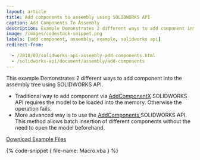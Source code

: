 ```yaml
---
layout: article
title: Add components to assembly using SOLIDWORKS API
caption: Add Components To Assembly
description: Example Demonstrates 2 different ways to add component into the assembly tree (single component add or batch adding)
image: /images/codestack-snippet.png
labels: [add component, assembly, example, solidworks api]
redirect-from:

  - /2018/03/solidworks-api-assembly-add-components.html
  - /solidworks-api/document/assembly/add-components
---
```

This example Demonstrates 2 different ways to add component into the assembly tree using SOLIDWORKS API.

* Traditional way to add component via [AddComponentX](http://help.solidworks.com/2015/english/api/sldworksapi/SOLIDWORKS.Interop.sldworks~SOLIDWORKS.Interop.sldworks.IAssemblyDoc~AddComponent5.html) SOLIDWORKS API requires the model to be loaded into the memory. Otherwise the operation fails.
* More advanced way is to use the [AddComponents ](http://help.solidworks.com/2012/english/api/sldworksapi/SolidWorks.Interop.sldworks~SolidWorks.Interop.sldworks.IAssemblyDoc~AddComponents3.html) SOLIDWORKS API. This method allows batch insertion of different components without the need to open the model beforehand.

[Download Example Files](parts.zip)

{% code-snippet { file-name: Macro.vba } %}